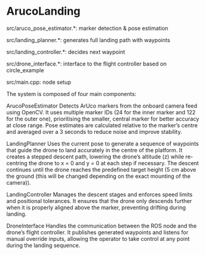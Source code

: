 # ArucoLanding
src/aruco_pose_estimator.*: marker detection & pose estimation

src/landing_planner.*: generates full landing path with waypoints

src/landing_controller.*: decides next waypoint

src/drone_interface.*: interface to the flight controller based on circle_example

src/main.cpp: node setup 

The system is composed of four main components:

ArucoPoseEstimator
Detects ArUco markers from the onboard camera feed using OpenCV. It uses multiple marker IDs (24 for the inner marker and 122 for the outer one), prioritising the smaller, central marker for better accuracy at close range. Pose estimates are calculated relative to the marker’s centre and averaged over a 3 seconds to reduce noise and improve stability.

LandingPlanner
Uses the current pose to generate a sequence of waypoints that guide the drone to land accurately in the centre of the platform. It creates a stepped descent path, lowering the drone’s altitude (z) while re-centring the drone to x = 0 and y = 0 at each step if necessary. The descent continues until the drone reaches the predefined target height (5 cm above the ground (this will be changed depending on the exact mounting of the camera)).

LandingController
Manages the descent stages and enforces speed limits and positional tolerances. It ensures that the drone only descends further when it is properly aligned above the marker, preventing drifting during landing.

DroneInterface
Handles the communication between the ROS node and the drone’s flight controller. It publishes generated waypoints and listens for manual override inputs, allowing the operator to take control at any point during the landing sequence.
